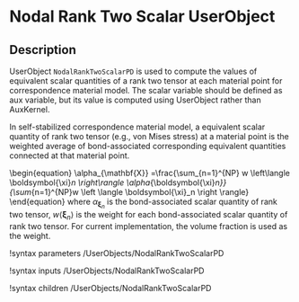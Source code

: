 # Nodal Rank Two Scalar UserObject

## Description

UserObject `NodalRankTwoScalarPD` is used to compute the values of equivalent scalar quantities of a rank two tensor at each material point for correspondence material model. The scalar variable should be defined as aux variable, but its value is computed using UserObject rather than AuxKernel.

In self-stabilized correspondence material model, a equivalent scalar quantity of rank two tensor (e.g., von Mises stress) at a material point is the weighted average of bond-associated corresponding equivalent quantities connected at that material point.

\begin{equation}
  \alpha_{\mathbf{X}} =\frac{\sum_{n=1}^{NP} w \left\langle \boldsymbol{\xi}_n \right\rangle \alpha_{\boldsymbol{\xi}_n}}{\sum_{n=1}^{NP}w \left \langle \boldsymbol{\xi}_n \right \rangle}
\end{equation}
where $\alpha_{\boldsymbol{\xi}_n}$ is the bond-associated scalar quantity of rank two tensor, $w \left\langle \boldsymbol{\xi}_n \right\rangle$ is the weight for each bond-associated scalar quantity of rank two tensor. For current implementation, the volume fraction is used as the weight.

!syntax parameters /UserObjects/NodalRankTwoScalarPD

!syntax inputs /UserObjects/NodalRankTwoScalarPD

!syntax children /UserObjects/NodalRankTwoScalarPD
